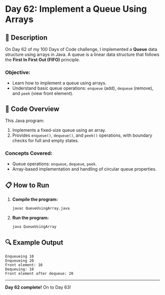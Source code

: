 # Day 62: Implement a Queue Using Arrays

## 📝 Description

On Day 62 of my 100 Days of Code challenge, I implemented a **Queue** data structure using arrays in Java. A queue is a linear data structure that follows the **First In First Out (FIFO)** principle. 

### **Objective:**
- Learn how to implement a queue using arrays.
- Understand basic queue operations: `enqueue` (add), `dequeue` (remove), and `peek` (view front element).

## 🚀 Code Overview

This Java program:
1. Implements a fixed-size queue using an array.
2. Provides `enqueue()`, `dequeue()`, and `peek()` operations, with boundary checks for full and empty states.

### **Concepts Covered:**
- Queue operations: `enqueue`, `dequeue`, `peek`.
- Array-based implementation and handling of circular queue properties.

## 📋 How to Run
1. **Compile the program:**
   ```bash
   javac QueueUsingArray.java
   ```
2. **Run the program:**
   ```bash
   java QueueUsingArray
   ```

## 🔍 Example Output
```plaintext
Enqueueing 10
Enqueueing 20
Front element: 10
Dequeuing: 10
Front element after dequeue: 20
```

---

**Day 62 complete!** On to Day 63!
